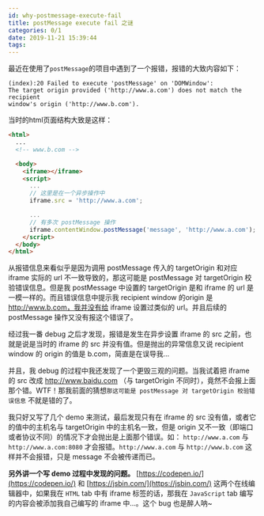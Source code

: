 ```yaml
---
id: why-postmessage-execute-fail
title: postMessage execute fail 之谜
categories: 0/1
date: 2019-11-21 15:39:44
tags:
---
```


最近在使用了`postMessage`的项目中遇到了一个报错，报错的大致内容如下：

```
(index):20 Failed to execute 'postMessage' on 'DOMWindow':
The target origin provided ('http://www.a.com') does not match the recipient
window's origin ('http://www.b.com').
```

当时的html页面结构大致是这样：

```html
<html>
  ...
  <!-- www.b.com -->

  <body>
    <iframe></iframe>
    <script>
      ...
      // 这里是在一个异步操作中
      iframe.src = 'http://www.a.com';

      ...
      // 有多次 postMessage 操作
      iframe.contentWindow.postMessage('message', 'http://www.a.com');
    </script>
  </body>
</html>
```

从报错信息来看似乎是因为调用 postMessage 传入的 targetOrigin 和对应 iframe 实际的 url 不一致导致的，那这可能是 postMessage 对 targetOrigin 校验错误信息。但是我 postMessage 中设置的 targetOrigin 是和 iframe 的 url 是一模一样的。而且错误信息中提示我 recipient window 的origin 是 http://www.b.com，我并没有给 iframe 设置过类似的 url。并且后续的 postMessage 操作又没有报这个错误了。

经过我一番 debug 之后才发现，报错是发生在异步设置 iframe 的 src 之前，也就是说是当时的 iframe 的 src 并没有值。但是抛出的异常信息又说 recipient window 的 origin 的值是 b.com，简直是在误导我...

并且，我 debug 的过程中我还发现了一个更毁三观的问题。当我试着把 iframe 的 src 改成 http://www.baidu.com （与 targetOrigin 不同时），竟然不会报上面那个错。WTF！那我前面的猜想`那这可能是 postMessage 对 targetOrigin 校验错误信息` 不就是错的了。

我只好又写了几个 demo 来测试，最后发现只有在 iframe 的 src 没有值，或者它的值中的主机名与 targetOrigin 中的主机名一致，但是 origin 又不一致（即端口或者协议不同）的情况下才会抛出是上面那个错误。如： `http://www.a.com` 与 `http://www.a.com:8080` 才会报错。`http://www.a.com` 与 `http://www.b.com` 这样并不会报错，只是 message 不会被传递而已。

**另外讲一个写 demo 过程中发现的问题。** [https://codepen.io/](https://codepen.io/) 和 [https://jsbin.com/](https://jsbin.com/) 这两个在线编辑器中，如果我在 `HTML` tab 中有 iframe 标签的话，那我在 `JavaScript` tab 编写的内容会被添加我自己编写的 iframe 中...。这个 bug 也是醉人呐~